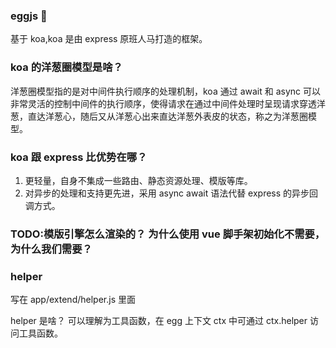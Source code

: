 ### eggjs 🥚

基于 koa,koa 是由 express 原班人马打造的框架。

### koa 的洋葱圈模型是啥？

洋葱圈模型指的是对中间件执行顺序的处理机制，koa 通过 await 和 async 可以非常灵活的控制中间件的执行顺序，使得请求在通过中间件处理时呈现请求穿透洋葱，直达洋葱心，随后又从洋葱心出来直达洋葱外表皮的状态，称之为洋葱圈模型。

### koa 跟 express 比优势在哪？

1. 更轻量，自身不集成一些路由、静态资源处理、模版等库。
2. 对异步的处理和支持更先进，采用 async await 语法代替 express 的异步回调方式。

### TODO:模版引擎怎么渲染的？ 为什么使用 vue 脚手架初始化不需要，为什么我们需要？

### helper

写在 app/extend/helper.js 里面

helper 是啥？ 可以理解为工具函数，在 egg 上下文 ctx 中可通过 ctx.helper 访问工具函数。
